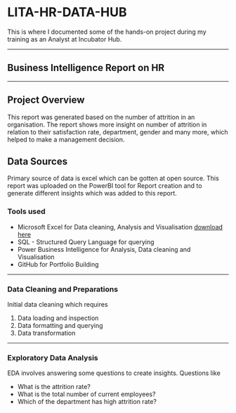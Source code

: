 # LITA-HR-DATA-HUB
This is where I documented some of the hands-on project during my training as an Analyst at Incubator Hub.

---
## Business Intelligence Report on HR
---
## Project Overview
This report was generated based on the number of attrition in an organisation. The report shows more insight on number of attrition in relation to their satisfaction rate, department, gender and many more, which helped to make a management decision. 

## Data Sources

Primary source of data is excel which can be gotten at open source. This report was uploaded on the PowerBI tool for Report creation and to generate different insights which was added to this report.

### Tools used
- Microsoft Excel for Data cleaning, Analysis and Visualisation [download here](https://www.microsoft.com)
- SQL - Structured Query Language for querying
- Power Business Intelligence for Analysis, Data cleaning and Visualisation
- GitHub for Portfolio Building

---
### Data Cleaning and Preparations
  Initial data cleaning which requires 
  1. Data loading and inspection
  2. Data formatting and querying
  3. Data transformation

---
### Exploratory Data Analysis
EDA involves answering some questions to create insights. Questions like
- What is the attrition rate?
- What is the total number of current employees?
- Which of the department has high attrition rate?
